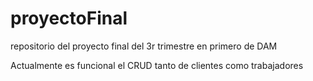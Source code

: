 # proyectoFinal
repositorio del proyecto final del 3r trimestre en primero de DAM
<p>Actualmente es funcional el CRUD tanto de clientes como trabajadores</p>
